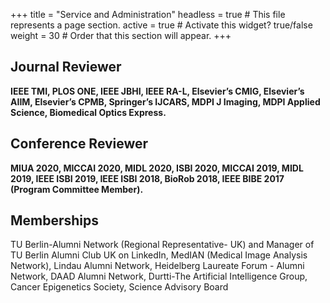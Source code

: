 +++
title = "Service and Administration"
headless = true  # This file represents a page section.
active = true  # Activate this widget? true/false
weight = 30  # Order that this section will appear.
+++

## Journal Reviewer

**IEEE TMI, PLOS ONE, IEEE JBHI, IEEE RA-L, Elsevier’s CMIG, Elsevier’s AIIM, Elsevier’s CPMB, Springer’s IJCARS, MDPI J Imaging, MDPI Applied Science, Biomedical Optics Express.**

## Conference Reviewer

**MIUA 2020, MICCAI 2020, MIDL 2020, ISBI 2020, MICCAI 2019, MIDL 2019, IEEE ISBI 2019, IEEE ISBI 2018, BioRob 2018, IEEE BIBE 2017 (Program Committee Member).**


## Memberships

TU Berlin-Alumni Network (Regional Representative- UK) and Manager of TU Berlin Alumni Club UK on LinkedIn, MedIAN (Medical Image Analysis Network), Lindau Alumni Network, Heidelberg Laureate Forum - Alumni Network, DAAD Alumni Network, Durtti-The Artificial Intelligence Group, Cancer Epigenetics Society, Science Advisory Board


